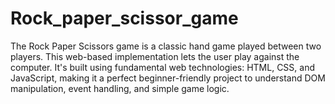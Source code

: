 # Rock_paper_scissor_game
The Rock Paper Scissors game is a classic hand game played between two players. This web-based implementation lets the user play against the computer. It's built using fundamental web technologies: HTML, CSS, and JavaScript, making it a perfect beginner-friendly project to understand DOM manipulation, event handling, and simple game logic.

